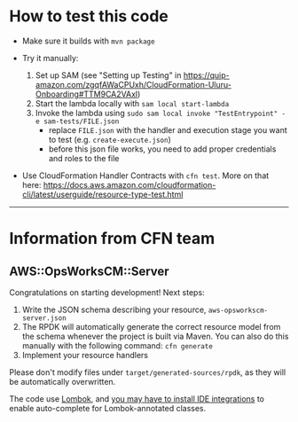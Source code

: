 # How to test this code
* Make sure it builds with `mvn package`
* Try it manually:
    1. Set up SAM (see "Setting up Testing" in https://quip-amazon.com/zgqfAWaCPUxh/CloudFormation-Uluru-Onboarding#TTM9CA2VAxl) 
    2. Start the lambda locally with `sam local start-lambda`
    3. Invoke the lambda using `sudo sam local invoke "TestEntrypoint" -e sam-tests/FILE.json`
        * replace `FILE.json` with the handler and execution stage you want to test (e.g. `create-execute.json`)
        * before this json file works, you need to add proper credentials and roles to the file
       
* Use CloudFormation Handler Contracts with `cfn test`. More on that here: https://docs.aws.amazon.com/cloudformation-cli/latest/userguide/resource-type-test.html

____________________
# Information from CFN team

## AWS::OpsWorksCM::Server

Congratulations on starting development! Next steps:

1. Write the JSON schema describing your resource, `aws-opsworkscm-server.json`
2. The RPDK will automatically generate the correct resource model from the
   schema whenever the project is built via Maven. You can also do this manually
   with the following command: `cfn generate`
3. Implement your resource handlers


Please don't modify files under `target/generated-sources/rpdk`, as they will be
automatically overwritten.

The code use [Lombok](https://projectlombok.org/), and [you may have to install
IDE integrations](https://projectlombok.org/) to enable auto-complete for
Lombok-annotated classes.
